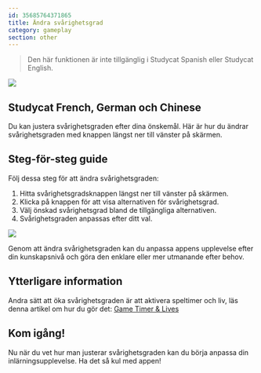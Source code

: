 ```yaml
---
id: 35685764371865
title: Ändra svårighetsgrad
category: gameplay
section: other
---
```

> Den här funktionen är inte tillgänglig i Studycat Spanish eller Studycat English.

![](https://help.studycat.com/hc/article_attachments/35685764333977)

## Studycat French, German och Chinese

Du kan justera svårighetsgraden efter dina önskemål. Här är hur du ändrar svårighetsgraden med knappen längst ner till vänster på skärmen.

## Steg-för-steg guide

Följ dessa steg för att ändra svårighetsgraden:

1. Hitta svårighetsgradsknappen längst ner till vänster på skärmen.
2. Klicka på knappen för att visa alternativen för svårighetsgrad.
3. Välj önskad svårighetsgrad bland de tillgängliga alternativen.
4. Svårighetsgraden anpassas efter ditt val.

![](https://help.studycat.com/hc/article_attachments/35685764338201)

Genom att ändra svårighetsgraden kan du anpassa appens upplevelse efter din kunskapsnivå och göra den enklare eller mer utmanande efter behov.

## Ytterligare information

Andra sätt att öka svårighetsgraden är att aktivera speltimer och liv, läs denna artikel om hur du gör det: [Game Timer & Lives](https://help.studycat.com/hc/en-us/articles/27187476326297)

## Kom igång!

Nu när du vet hur man justerar svårighetsgraden kan du börja anpassa din inlärningsupplevelse. Ha det så kul med appen!

